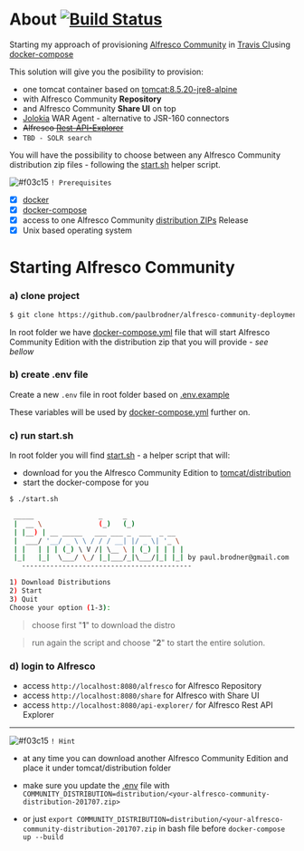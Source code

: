 # About [![Build Status](https://travis-ci.org/paulbrodner/alfresco-community-deployment.svg?branch=5.2.N)](https://travis-ci.org/paulbrodner/alfresco-community-deployment)

Starting my approach of provisioning [Alfresco Community](https://community.alfresco.com/docs/DOC-7050-alfresco-community-edition-201707-ga-file-list) in [Travis CI](https://travis-ci.org/paulbrodner/alfresco-community-deployment.svg?branch=5.2.N)using [docker-compose](https://docs.docker.com/compose/)

This solution will give you the posibility to provision:
* one tomcat container based on [tomcat:8.5.20-jre8-alpine](https://hub.docker.com/r/library/tomcat/tags/)
* with Alfresco Community **Repository**
* and Alfresco Community **Share UI** on top
* [Jolokia](https://jolokia.org) WAR Agent - alternative to JSR-160 connectors
* ~~Alfresco [Rest-API-Explorer](https://github.com/Alfresco/rest-api-explorer)~~
* `TBD - SOLR search`
  
You will have the possibility to choose between any Alfresco Community distribution zip files - following the [start.sh](start.sh) helper script.


![#f03c15](https://placehold.it/15/f03c15/000000?text=+) `! Prerequisites` 
- [x] [docker](https://docs.docker.com/engine/installation/)
- [x] [docker-compose](https://docs.docker.com/compose/)
- [x] access to one Alfresco Community [distribution ZIPs](https://community.alfresco.com/community/ecm) Release
- [x] Unix based operating system

# Starting Alfresco Community

### a) clone project

```bash
$ git clone https://github.com/paulbrodner/alfresco-community-deployment.git
```

In root folder we have [docker-compose.yml](docker-compose.yml) file that will start Alfresco Community Edition with the distribution zip that you will provide - _see bellow_

### b) create .env file

Create a new `.env` file in root folder based on [.env.example](.env.example)

These variables will be used by [docker-compose.yml](docker-compose.yml) further on.

### c) run start.sh

In root folder you will find [start.sh](start.sh) - a helper script that will:
* download for you the Alfresco Community Edition to [tomcat/distribution](tomcat/distribution)
* start the docker-compose for you

```bash
$ ./start.sh

 _____                _     _
 |  __ \              (_)   (_)
 | |__) | __ _____   ___ ___ _  ___  _ __
 |  ___/ '__/ _ \ \ / / / __| |/ _ \| '_ \
 | |   | | | (_) \ V /| \__ \ | (_) | | | |
 |_|   |_|  \___/ \_/ |_|___/_|\___/|_| |_| by paul.brodner@gmail.com
   ------------------------------------------

1) Download Distributions  
2) Start
3) Quit
Choose your option (1-3):
```

> choose first "**1**" to download the distro

> run again the script and choose "**2**" to start the entire solution.

### d) login to Alfresco
* access `http://localhost:8080/alfresco` for Alfresco Repository
* access `http://localhost:8080/share` for Alfresco with Share UI
* access `http://localhost:8080/api-explorer/` for Alfresco Rest API Explorer
---
![#f03c15](https://placehold.it/15/f03c15/000000?text=+) `! Hint` 
* at any time you can download another Alfresco Community Edition and place it under tomcat/distribution folder

* make sure you update the [.env](.env) file with `COMMUNITY_DISTRIBUTION=distribution/<your-alfresco-community-distribution-201707.zip>`

* or just `export COMMUNITY_DISTRIBUTION=distribution/<your-alfresco-community-distribution-201707.zip` in bash file before `docker-compose up --build`
